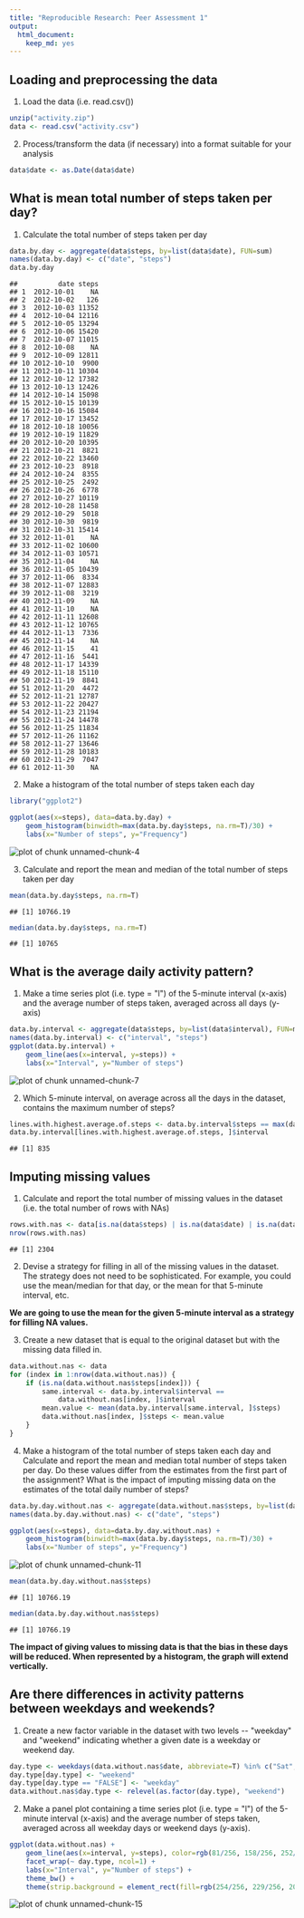 ```yaml
---
title: "Reproducible Research: Peer Assessment 1"
output:
  html_document:
    keep_md: yes
---
```


## Loading and preprocessing the data

1. Load the data (i.e. read.csv())
  
  ```r
  unzip("activity.zip")
  data <- read.csv("activity.csv")
  ```

2. Process/transform the data (if necessary) into a format suitable for your analysis

  
  ```r
  data$date <- as.Date(data$date)
  ```

## What is mean total number of steps taken per day?

1. Calculate the total number of steps taken per day

  
  ```r
  data.by.day <- aggregate(data$steps, by=list(data$date), FUN=sum)
  names(data.by.day) <- c("date", "steps")
  data.by.day
  ```
  
  ```
  ##          date steps
  ## 1  2012-10-01    NA
  ## 2  2012-10-02   126
  ## 3  2012-10-03 11352
  ## 4  2012-10-04 12116
  ## 5  2012-10-05 13294
  ## 6  2012-10-06 15420
  ## 7  2012-10-07 11015
  ## 8  2012-10-08    NA
  ## 9  2012-10-09 12811
  ## 10 2012-10-10  9900
  ## 11 2012-10-11 10304
  ## 12 2012-10-12 17382
  ## 13 2012-10-13 12426
  ## 14 2012-10-14 15098
  ## 15 2012-10-15 10139
  ## 16 2012-10-16 15084
  ## 17 2012-10-17 13452
  ## 18 2012-10-18 10056
  ## 19 2012-10-19 11829
  ## 20 2012-10-20 10395
  ## 21 2012-10-21  8821
  ## 22 2012-10-22 13460
  ## 23 2012-10-23  8918
  ## 24 2012-10-24  8355
  ## 25 2012-10-25  2492
  ## 26 2012-10-26  6778
  ## 27 2012-10-27 10119
  ## 28 2012-10-28 11458
  ## 29 2012-10-29  5018
  ## 30 2012-10-30  9819
  ## 31 2012-10-31 15414
  ## 32 2012-11-01    NA
  ## 33 2012-11-02 10600
  ## 34 2012-11-03 10571
  ## 35 2012-11-04    NA
  ## 36 2012-11-05 10439
  ## 37 2012-11-06  8334
  ## 38 2012-11-07 12883
  ## 39 2012-11-08  3219
  ## 40 2012-11-09    NA
  ## 41 2012-11-10    NA
  ## 42 2012-11-11 12608
  ## 43 2012-11-12 10765
  ## 44 2012-11-13  7336
  ## 45 2012-11-14    NA
  ## 46 2012-11-15    41
  ## 47 2012-11-16  5441
  ## 48 2012-11-17 14339
  ## 49 2012-11-18 15110
  ## 50 2012-11-19  8841
  ## 51 2012-11-20  4472
  ## 52 2012-11-21 12787
  ## 53 2012-11-22 20427
  ## 54 2012-11-23 21194
  ## 55 2012-11-24 14478
  ## 56 2012-11-25 11834
  ## 57 2012-11-26 11162
  ## 58 2012-11-27 13646
  ## 59 2012-11-28 10183
  ## 60 2012-11-29  7047
  ## 61 2012-11-30    NA
  ```

2. Make a histogram of the total number of steps taken each day

  
  ```r
  library("ggplot2")
  
  ggplot(aes(x=steps), data=data.by.day) +
      geom_histogram(binwidth=max(data.by.day$steps, na.rm=T)/30) +
      labs(x="Number of steps", y="Frequency")
  ```
  
  ![plot of chunk unnamed-chunk-4](figure/unnamed-chunk-4-1.png) 

3. Calculate and report the mean and median of the total number of steps taken per day

  
  ```r
  mean(data.by.day$steps, na.rm=T)
  ```
  
  ```
  ## [1] 10766.19
  ```

  
  ```r
  median(data.by.day$steps, na.rm=T)
  ```
  
  ```
  ## [1] 10765
  ```

## What is the average daily activity pattern?

1. Make a time series plot (i.e. type = "l") of the 5-minute interval (x-axis) and the average number of steps taken, averaged across all days (y-axis)

  
  ```r
  data.by.interval <- aggregate(data$steps, by=list(data$interval), FUN=mean, na.rm=T)
  names(data.by.interval) <- c("interval", "steps")
  ggplot(data.by.interval) +
      geom_line(aes(x=interval, y=steps)) +
      labs(x="Interval", y="Number of steps")
  ```
  
  ![plot of chunk unnamed-chunk-7](figure/unnamed-chunk-7-1.png) 

2. Which 5-minute interval, on average across all the days in the dataset, contains the maximum number of steps?

  
  ```r
  lines.with.highest.average.of.steps <- data.by.interval$steps == max(data.by.interval$steps)
  data.by.interval[lines.with.highest.average.of.steps, ]$interval
  ```
  
  ```
  ## [1] 835
  ```

## Imputing missing values

1. Calculate and report the total number of missing values in the dataset (i.e. the total number of rows with NAs)

  
  ```r
  rows.with.nas <- data[is.na(data$steps) | is.na(data$date) | is.na(data$interval), ]
  nrow(rows.with.nas)
  ```
  
  ```
  ## [1] 2304
  ```

2. Devise a strategy for filling in all of the missing values in the dataset. The strategy does not need to be sophisticated. For example, you could use the mean/median for that day, or the mean for that 5-minute interval, etc.

  **We are going to use the mean for the given 5-minute interval as a strategy for filling NA values.**

3. Create a new dataset that is equal to the original dataset but with the missing data filled in.

  
  ```r
  data.without.nas <- data
  for (index in 1:nrow(data.without.nas)) {
      if (is.na(data.without.nas$steps[index])) {
          same.interval <- data.by.interval$interval ==
              data.without.nas[index, ]$interval
          mean.value <- mean(data.by.interval[same.interval, ]$steps)
          data.without.nas[index, ]$steps <- mean.value
      }
  }
  ```

4. Make a histogram of the total number of steps taken each day and Calculate and report the mean and median total number of steps taken per day. Do these values differ from the estimates from the first part of the assignment? What is the impact of imputing missing data on the estimates of the total daily number of steps?

  
  ```r
  data.by.day.without.nas <- aggregate(data.without.nas$steps, by=list(data.without.nas$date), FUN=sum)
  names(data.by.day.without.nas) <- c("date", "steps")
  
  ggplot(aes(x=steps), data=data.by.day.without.nas) +
      geom_histogram(binwidth=max(data.by.day$steps, na.rm=T)/30) +
      labs(x="Number of steps", y="Frequency")
  ```
  
  ![plot of chunk unnamed-chunk-11](figure/unnamed-chunk-11-1.png) 

  
  ```r
  mean(data.by.day.without.nas$steps)
  ```
  
  ```
  ## [1] 10766.19
  ```

  
  ```r
  median(data.by.day.without.nas$steps)
  ```
  
  ```
  ## [1] 10766.19
  ```

  **The impact of giving values to missing data is that the bias in these days will be reduced. When represented by a histogram, the graph will extend vertically.**

## Are there differences in activity patterns between weekdays and weekends?

1. Create a new factor variable in the dataset with two levels -- "weekday" and "weekend" indicating whether a given date is a weekday or weekend day.

  
  ```r
  day.type <- weekdays(data.without.nas$date, abbreviate=T) %in% c("Sat", "Sun")
  day.type[day.type] <- "weekend"
  day.type[day.type == "FALSE"] <- "weekday"
  data.without.nas$day.type <- relevel(as.factor(day.type), "weekend")
  ```

2. Make a panel plot containing a time series plot (i.e. type = "l") of the 5-minute interval (x-axis) and the average number of steps taken, averaged across all weekday days or weekend days (y-axis).

  
  ```r
  ggplot(data.without.nas) +
      geom_line(aes(x=interval, y=steps), color=rgb(81/256, 158/256, 252/256)) +
      facet_wrap(~ day.type, ncol=1) +
      labs(x="Interval", y="Number of steps") +
      theme_bw() +
      theme(strip.background = element_rect(fill=rgb(254/256, 229/256, 206/256)))
  ```
  
  ![plot of chunk unnamed-chunk-15](figure/unnamed-chunk-15-1.png) 
